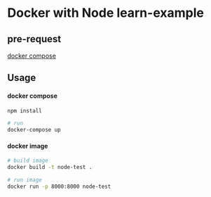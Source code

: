 # Docker with Node learn-example

## pre-request
[docker compose](https://docs.docker.com/compose/install/)

## Usage

#### docker compose
```sh
npm install

# run
docker-compose up
```
#### docker image
```sh
# build image
docker build -t node-test .

# run image
docker run -p 8000:8000 node-test
```

